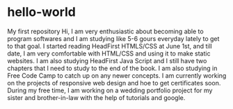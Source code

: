 # hello-world
My first repository
Hi, I am very enthusiastic about becoming able to program softwares and I am studying like 5-6 gours everyday lately to get to that goal. I started reading HeadFirst HTMLS/CSS at June 1st, and till date, I am very comfortable with HTML/CSS and using it to make static websites. I am also studying HeadFirst Java Script and I still have two chapters that I need to study to the end of the book. I am also studying in Free Code Camp to catch up on any newer concepts. I am currently working on the projects of responsive web design and hoe to get certificates soon. During my free time, I am working on a wedding portfolio project for my sister and brother-in-law with the help of tutorials and google.
